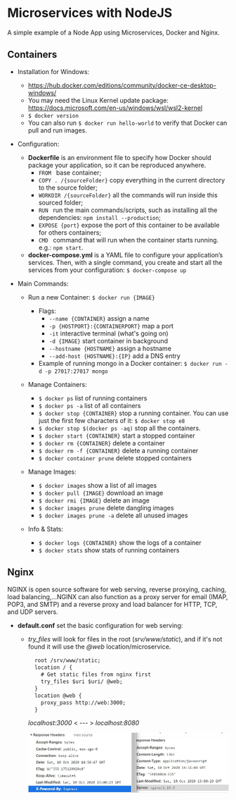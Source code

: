 # Microservices with NodeJS

A simple example of a Node App using Microservices, Docker and Nginx.

## Containers

- Installation for Windows:

  - https://hub.docker.com/editions/community/docker-ce-desktop-windows/
  - You may need the Linux Kernel update package:
    https://docs.microsoft.com/en-us/windows/wsl/wsl2-kernel
  - `$ docker version`
  - You can also run `$ docker run hello-world` to verify that Docker can pull and run images.

- Configuration:

  - **Dockerfile** is an environment file to specify how Docker should package your application, so it can be reproduced anywhere.
    - `FROM ` base container;
    - `COPY . /{sourceFolder}` copy everything in the current directory to the source folder;
    - `WORKDIR /{sourceFolder}` all the commands will run inside this sourced folder;
    - `RUN ` run the main commands/scripts, such as installing all the dependencies: `npm install --production`;
    - `EXPOSE {port}` expose the port of this container to be available for others containers;
    - `CMD ` command that will run when the container starts running. e.g.: `npm start`.
  - **docker-compose.yml** is a YAML file to configure your application’s services. Then, with a single command, you create and start all the services from your configuration: `$ docker-compose up`

- Main Commands:

  - Run a new Container: `$ docker run {IMAGE}`

    - Flags:
      - `--name {CONTAINER}` assign a name
      - `-p {HOSTPORT}:{CONTAINERPORT}` map a port
      - `-it` interactive terminal (what's going on)
      - `-d {IMAGE}` start container in background
      - `--hostname {HOSTNAME}` assign a hostname
      - `--add-host {HOSTNAME}:{IP}` add a DNS entry
    - Example of running mongo in a Docker container: `$ docker run -d -p 27017:27017 mongo`

  - Manage Containers:

    - `$ docker ps` list of running containers
    - `$ docker ps -a` list of all containers
    - `$ docker stop {CONTAINER}` stop a running container. You can use just the first few characters of it: `$ docker stop e8`
    - `$ docker stop $(docker ps -aq)` stop all the containers.
    - `$ docker start {CONTAINER}` start a stopped container
    - `$ docker rm {CONTAINER}` delete a container
    - `$ docker rm -f {CONTAINER}` delete a running container
    - `$ docker container prune` delete stopped containers

  - Manage Images:

    - `$ docker images` show a list of all images
    - `$ docker pull {IMAGE}` download an image
    - `$ docker rmi {IMAGE}` delete an image
    - `$ docker images prune` delete dangling images
    - `$ docker images prune -a` delete all unused images

  - Info & Stats:
    - `$ docker logs {CONTAINER}` show the logs of a container
    - `$ docker stats` show stats of running containers

## Nginx

NGINX is open source software for web serving, reverse proxying, caching, load balancing,...NGINX can also function as a proxy server for email (IMAP, POP3, and SMTP) and a reverse proxy and load balancer for HTTP, TCP, and UDP servers.

- **default.conf** set the basic configuration for web serving:

  - _try_files_ will look for files in the root (_srv/www/static_), and if it's not found it will use the _@web_ location/microservice.

    ```
      root /srv/www/static;
      location / {
        # Get static files from nginx first
        try_files $uri $uri/ @web;
      }
      location @web {
        proxy_pass http://web:3000;
      }
    ```

    _localhost:3000_ < --- > _localhost:8080_

    ![nginxServer](/images/nginxServer.jpg)
